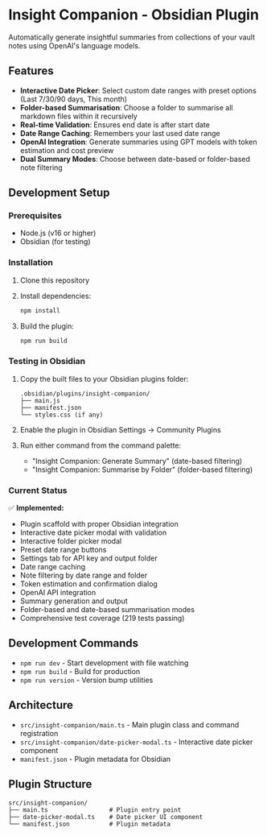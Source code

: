 # Insight Companion - Obsidian Plugin

Automatically generate insightful summaries from collections of your vault notes using OpenAI's language models.

## Features

- **Interactive Date Picker**: Select custom date ranges with preset options (Last 7/30/90 days, This month)
- **Folder-based Summarisation**: Choose a folder to summarise all markdown files within it recursively
- **Real-time Validation**: Ensures end date is after start date
- **Date Range Caching**: Remembers your last used date range
- **OpenAI Integration**: Generate summaries using GPT models with token estimation and cost preview
- **Dual Summary Modes**: Choose between date-based or folder-based note filtering

## Development Setup

### Prerequisites
- Node.js (v16 or higher)
- Obsidian (for testing)

### Installation

1. Clone this repository
2. Install dependencies:
   ```bash
   npm install
   ```

3. Build the plugin:
   ```bash
   npm run build
   ```

### Testing in Obsidian

1. Copy the built files to your Obsidian plugins folder:
   ```
   .obsidian/plugins/insight-companion/
   ├── main.js
   ├── manifest.json
   └── styles.css (if any)
   ```

2. Enable the plugin in Obsidian Settings → Community Plugins

3. Run either command from the command palette:
   - "Insight Companion: Generate Summary" (date-based filtering)
   - "Insight Companion: Summarise by Folder" (folder-based filtering)

### Current Status

✅ **Implemented:**
- Plugin scaffold with proper Obsidian integration
- Interactive date picker modal with validation
- Interactive folder picker modal
- Preset date range buttons
- Settings tab for API key and output folder
- Date range caching
- Note filtering by date range and folder
- Token estimation and confirmation dialog
- OpenAI API integration
- Summary generation and output
- Folder-based and date-based summarisation modes
- Comprehensive test coverage (219 tests passing)

## Development Commands

- `npm run dev` - Start development with file watching
- `npm run build` - Build for production
- `npm run version` - Version bump utilities

## Architecture

- `src/insight-companion/main.ts` - Main plugin class and command registration
- `src/insight-companion/date-picker-modal.ts` - Interactive date picker component
- `manifest.json` - Plugin metadata for Obsidian

## Plugin Structure

```
src/insight-companion/
├── main.ts                 # Plugin entry point
├── date-picker-modal.ts    # Date picker UI component
└── manifest.json           # Plugin metadata
``` 
